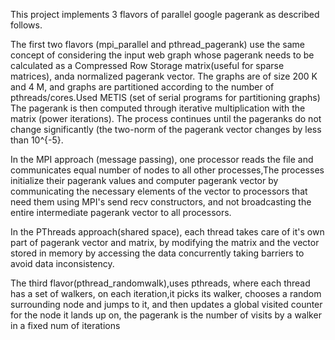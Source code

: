 This project implements 3 flavors of parallel google pagerank as described follows. 

The first two flavors (mpi_parallel and pthread_pagerank) use the same concept of considering the input web graph whose pagerank needs to 
be calculated as a Compressed Row Storage matrix(useful for sparse matrices), anda normalized pagerank vector. The graphs  are of size 
200 K and 4 M, and graphs are partitioned according to the number of pthreads/cores.Used METIS (set of serial programs for partitioning 
graphs) The pagerank is then computed through iterative multiplication with the matrix (power iterations). The process continues until the
pageranks do not change significantly (the two-norm of the pagerank vector changes by less than 10^{-5}. 

In the MPI approach (message passing), one processor reads the file and communicates equal number of nodes to all other processes,The processes
initialize their pagerank values and computer pagerank vector by communicating the necessary elements of the vector to processors 
that need them using MPI's send recv constructors, and not broadcasting the entire intermediate pagerank vector to all processors.

In the PThreads approach(shared space),  each thread takes care of it's own part of pagerank vector and matrix, by modifying the matrix 
and the vector stored in memory by accessing the data concurrently taking barriers to avoid data inconsistency. 

The third flavor(pthread_randomwalk),uses pthreads, where each thread has a set of walkers, on each iteration,it picks its walker, 
chooses a random surrounding node and jumps to it, and then updates a global visited counter for the node it lands up on, the pagerank 
is the number of visits by a walker in a fixed num of iterations


    
